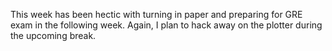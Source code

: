 This week has been hectic with turning in paper and preparing for GRE exam in the following week. Again, I plan to hack away on the plotter during the upcoming break.
